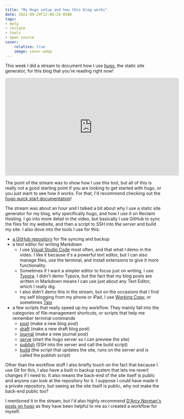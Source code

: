 ```yaml
---
title: "My Hugo setup and how this blog works"
date: 2022-09-29T12:08:24-0500
tags:
- meta
- reclaim
- tools
- open source
cover:
    relative: true
    image: cover.webp
---
```


This week I did a stream to document how I use [hugo](https://gohugo.io/), the static site generator, for this blog that you're reading right now!

<iframe title="My Hugo setup" src="https://video.jadin.me/videos/embed/b43de357-9c77-47d9-ac99-01527410a906?start=7m33s" allowfullscreen="" sandbox="allow-same-origin allow-scripts allow-popups" width="560" height="315" frameborder="0"></iframe>

The point of the stream was to show how I use this tool, but all of this is really not a good starting point if you are looking to get started with hugo, or you just want to see how it works. For that, I'd recommend checking out the [hugo quick start documentation](https://gohugo.io/getting-started/quick-start/)!

The stream was about an hour and I talked a bit about why I use a static site generator for my blog, why specifically hugo, and how I use it on Reclaim Hosting. I go into more detail in the video, but basically I use GitHub to sync the files for my website, and then a script to SSH into the server and build my site. I also dove into the tools I use for this:

- [a GitHub repository](https://github.com/TaylorJadin/jadin.me/) for file syncing and backup
- a text editor for writing Markdown
  - I use [Visual Studio Code](https://code.visualstudio.com/) most often, and that what I demo in the video. I like it because it's a powerful text editor, but I can also manage files, use the terminal, and install extensions to give it more functionality.
  - Sometimes if I want a simpler editor to focus just on writing, I use [Typora](https://typora.io/). I didn't demo Typora, but the fact that my blog posts are written in Markdown means I can use just about any Text Editor, which I really dig. 
  - I also didn't demo this in the stream, but on the occasions that I find my self blogging from my phone or iPad, I use [Working Copy](https://workingcopy.app/), or sometimes [Taio](https://taio.app/)
- a few scripts that really speed up my workflow. They mainly fall into the categories of file-management shortcuts, or scripts that help me remember terminal commands
  - [post](https://github.com/TaylorJadin/jadin.me/blob/main/post) (make a new blog post)
  - [draft](https://github.com/TaylorJadin/jadin.me/blob/main/draft) (make a new draft blog post)
  - [journal](https://github.com/TaylorJadin/jadin.me/blob/main/journal) (make a new journal post)
  - [serve](https://github.com/TaylorJadin/jadin.me/blob/main/serve) (start the hugo server so I can preview the site)
  - [publish](https://github.com/TaylorJadin/jadin.me/blob/main/publish) (SSH into the server and call the build script)
  - [build](https://github.com/TaylorJadin/jadin.me/blob/main/build) (the script that updates the site, runs on the server and is called the publish script)

Other than the workflow stuff I also briefly touch on the fact that because I use Git for this, I also have a built in backup system that lets me revert changes if I need to. It also means the back-end of the site itself is public and anyone can look at the repository for it. I suppose I could have made it a private repository, but seeing as the site itself is public, why not make the back-end public too?

I mentioned it in the stream, but I'd also highly recommend [D'Arcy Norman's posts on hugo](https://darcynorman.net/tags/hugo/) as they have been helpful to me as I created a workflow for myself. 